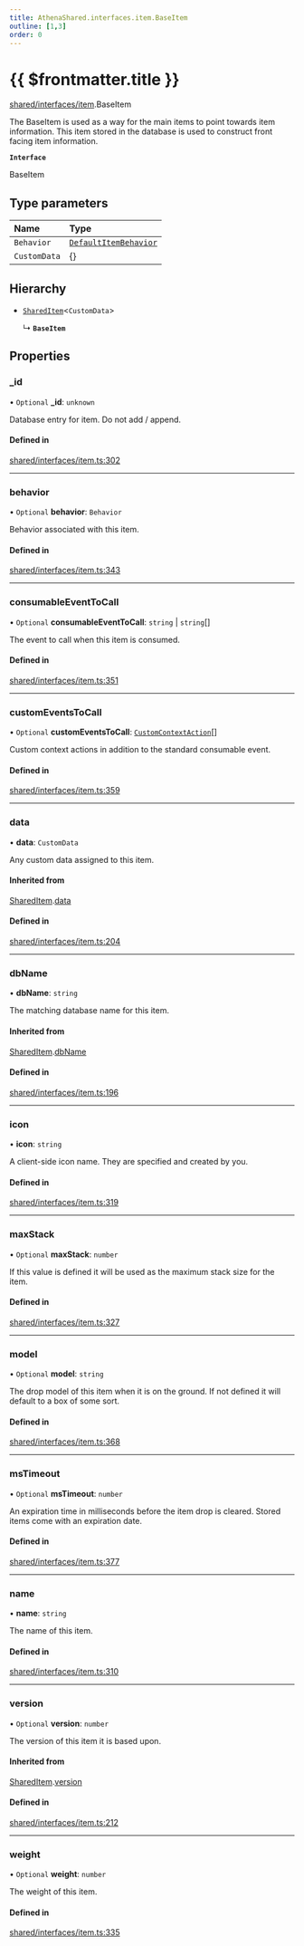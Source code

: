 ```yaml
---
title: AthenaShared.interfaces.item.BaseItem
outline: [1,3]
order: 0
---
```


# {{ $frontmatter.title }}


[shared/interfaces/item](../modules/shared_interfaces_item.md).BaseItem

The BaseItem is used as a way for the main items to point towards item information.
This item stored in the database is used to construct front facing item information.

**`Interface`**

BaseItem

## Type parameters

| Name | Type |
| :------ | :------ |
| `Behavior` | [`DefaultItemBehavior`](shared_interfaces_item_DefaultItemBehavior.md) |
| `CustomData` | {} |

## Hierarchy

- [`SharedItem`](shared_interfaces_item_SharedItem.md)<`CustomData`\>

  ↳ **`BaseItem`**

## Properties

### \_id

• `Optional` **\_id**: `unknown`

Database entry for item. Do not add / append.

#### Defined in

[shared/interfaces/item.ts:302](https://github.com/Stuyk/altv-athena/blob/4bfd806/src/core/shared/interfaces/item.ts#L302)

___

### behavior

• `Optional` **behavior**: `Behavior`

Behavior associated with this item.

#### Defined in

[shared/interfaces/item.ts:343](https://github.com/Stuyk/altv-athena/blob/4bfd806/src/core/shared/interfaces/item.ts#L343)

___

### consumableEventToCall

• `Optional` **consumableEventToCall**: `string` \| `string`[]

The event to call when this item is consumed.

#### Defined in

[shared/interfaces/item.ts:351](https://github.com/Stuyk/altv-athena/blob/4bfd806/src/core/shared/interfaces/item.ts#L351)

___

### customEventsToCall

• `Optional` **customEventsToCall**: [`CustomContextAction`](shared_interfaces_item_CustomContextAction.md)[]

Custom context actions in addition to the standard consumable event.

#### Defined in

[shared/interfaces/item.ts:359](https://github.com/Stuyk/altv-athena/blob/4bfd806/src/core/shared/interfaces/item.ts#L359)

___

### data

• **data**: `CustomData`

Any custom data assigned to this item.

#### Inherited from

[SharedItem](shared_interfaces_item_SharedItem.md).[data](shared_interfaces_item_SharedItem.md#data)

#### Defined in

[shared/interfaces/item.ts:204](https://github.com/Stuyk/altv-athena/blob/4bfd806/src/core/shared/interfaces/item.ts#L204)

___

### dbName

• **dbName**: `string`

The matching database name for this item.

#### Inherited from

[SharedItem](shared_interfaces_item_SharedItem.md).[dbName](shared_interfaces_item_SharedItem.md#dbName)

#### Defined in

[shared/interfaces/item.ts:196](https://github.com/Stuyk/altv-athena/blob/4bfd806/src/core/shared/interfaces/item.ts#L196)

___

### icon

• **icon**: `string`

A client-side icon name.
They are specified and created by you.

#### Defined in

[shared/interfaces/item.ts:319](https://github.com/Stuyk/altv-athena/blob/4bfd806/src/core/shared/interfaces/item.ts#L319)

___

### maxStack

• `Optional` **maxStack**: `number`

If this value is defined it will be used as the maximum stack size for the item.

#### Defined in

[shared/interfaces/item.ts:327](https://github.com/Stuyk/altv-athena/blob/4bfd806/src/core/shared/interfaces/item.ts#L327)

___

### model

• `Optional` **model**: `string`

The drop model of this item when it is on the ground.
If not defined it will default to a box of some sort.

#### Defined in

[shared/interfaces/item.ts:368](https://github.com/Stuyk/altv-athena/blob/4bfd806/src/core/shared/interfaces/item.ts#L368)

___

### msTimeout

• `Optional` **msTimeout**: `number`

An expiration time in milliseconds before the item drop is cleared.
Stored items come with an expiration date.

#### Defined in

[shared/interfaces/item.ts:377](https://github.com/Stuyk/altv-athena/blob/4bfd806/src/core/shared/interfaces/item.ts#L377)

___

### name

• **name**: `string`

The name of this item.

#### Defined in

[shared/interfaces/item.ts:310](https://github.com/Stuyk/altv-athena/blob/4bfd806/src/core/shared/interfaces/item.ts#L310)

___

### version

• `Optional` **version**: `number`

The version of this item it is based upon.

#### Inherited from

[SharedItem](shared_interfaces_item_SharedItem.md).[version](shared_interfaces_item_SharedItem.md#version)

#### Defined in

[shared/interfaces/item.ts:212](https://github.com/Stuyk/altv-athena/blob/4bfd806/src/core/shared/interfaces/item.ts#L212)

___

### weight

• `Optional` **weight**: `number`

The weight of this item.

#### Defined in

[shared/interfaces/item.ts:335](https://github.com/Stuyk/altv-athena/blob/4bfd806/src/core/shared/interfaces/item.ts#L335)
